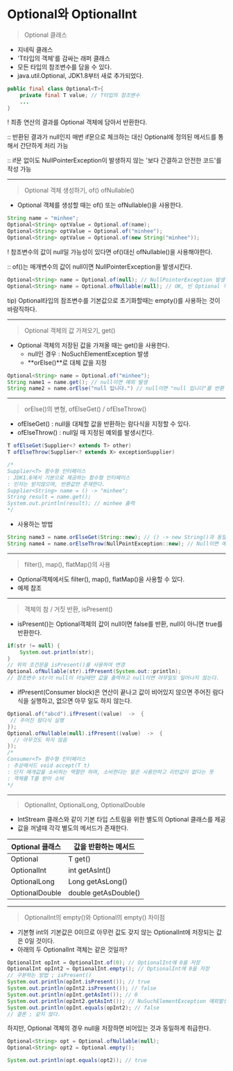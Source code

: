 # Optional<T>와 OptionalInt

> Optional<T> 클래스
- 지네릭 클래스
- 'T타입의 객체'를 감싸는 래퍼 클래스
- 모든 타입의 참조변수를 담을 수 있다.
- java.util.Optional, JDK1.8부터 새로 추가되었다.

```java
public final class Optional<T>{
	private final T value; // T타입의 참조변수
	...
}
```
! 최종 연산의 결과를 Optional 객체에 담아서 반환한다.

:: 반환된 결과가 null인지 매번 if문으로 체크하는 대신 Optional에 정의된 메서드를 통해서 간단하게 처리 가능

:: if문 없이도 NullPointerException이 발생하지 않는 '보다 간결하고 안전한 코드'를 작성 가능

***
> Optional 객체 생성하기, of() ofNullable()
- Optional 객체를 생성할 때는 of() 또는 ofNullable()을 사용한다.
```java
String name = "minhee";
Optional<String> optValue = Optional.of(name);
Optional<String> optValue = Optional.of("minhee");
Optional<String> optValue = Optional.of(new String("minhee"));
```
! 참조변수의 값이 null일 가능성이 있다면 of()대신 ofNullable()을 사용해야한다.

:: of()는 매개변수의 값이 null이면 NullPointerException을 발생시킨다.
```java
Optional<String> name = Optional.of(null); // NullPointerException 발생
Optional<String> name = Optional.ofNullable(null); // OK, 빈 Optional 객체 반환
```
tip) Optional<T>타입의 참조변수를 기본값으로 초기화할때는 empty()를 사용하는 것이 바람직하다.
***
> Optional 객체의 값 가져오기, get()
* Optional 객체의 저장된 값을 가져올 때는 get()을 사용한다.
  - null인 경우 : NoSuchElementException 발생
  - **orElse()**로 대체 값을 지정
```java
Optional<String> name = Optional.of("minhee");
String name1 = name.get(); // null이면 예외 발생
String name2 = name.orElse("null 입니다.") // null이면 "null 입니다"를 반환
```
***
> orElse()의 변형, ofElseGet() / ofElseThrow()
* ofElseGet() : null을 대체할 값을 반환하는 람다식을 지정할 수 있다.
* ofElseThrow() : null일 때 지정된 예외를 발생시킨다.
```java
T ofElseGet(Supplier<? extends T> other)
T ofElseThrow(Supplier<? extends X> exceptionSupplier)

/*
Supplier<T> 함수형 인터페이스
: JDK1.8에서 기본으로 제공하는 함수형 인터페이스
: 인자는 받지않으며, 반환값만 존재한다.
Supplier<String> name = () -> "minhee";  
String result = name.get();
System.out.println(result); // minhee 출력
*/
```
* 사용하는 방법
```java
String name3 = name.orElseGet(String::new); // () -> new String()과 동일, 메서드 참조
String name4 = name.orElseThrow(NullPointException::new); // Null이면 예외발생
```
***
> filter(), map(), flatMap()의 사용
* Optional객체에서도 filter(), map(), flatMap()을 사용할 수 있다.
* 예제 참조
***
> 객체의 참 / 거짓 반환, isPresent()
* isPresent()는 Optional객체의 값이 null이면 false를 반환, null이 아니면 true를 반환한다.
```java
if(str != null) {
	System.out.println(str);
}
// 위의 조건문을 isPresent()를 사용하여 변경
Optional.ofNullable(str).ifPresent(System.out::println);
// 참조변수 str이 null이 아닐때만 값을 출력하고 null이면 아무일도 일어나지 않는다.
```
* ifPresent(Consumer<T> block)은 연산이 끝나고 값이 비어있지 않으면 주어진 람다식을 실행하고, 없으면 아무 일도 하지 않는다.
```java
Optional.of("abcd").ifPresent((value)  ->  { 
 // 주어진 람다식 실행
});  
Optional.ofNullable(null).ifPresent((value)  ->  {
  // 아무것도 하지 않음 
});
/*
Consumer<T> 함수형 인터페이스
: 추상메서드 void accept(T t)
: 단지 매개값을 소비하는 역할만 하며, 소비한다는 말은 사용만하고 리턴값이 없다는 뜻
: 객체를 T를 받아 소비
*/
```
***
> OptionalInt, OptionalLong, OptionalDouble
* IntStream 클래스와 같이 기본 타입 스트림을 위한 별도의 Optional 클래스를 제공
* 값을 꺼낼때 각각 별도의 메서드가 존재한다.

|Optional 클래스|값을 반환하는 메서드|
|------|---|
|Optional<T>|T get()|
|OptionalInt|int getAsInt()|
|OptionalLong|Long getAsLong()|
|OptionalDouble|double getAsDouble()|
***
> OptionalInt의 empty()와 Optional의 empty() 차이점

* 기본형 int의 기본값은 0이므로 아무런 값도 갖지 않는 OptionalInt에 저장되는 값은 0일 것이다.
* 아래의 두 OptionalInt 객체는 같은 것일까?
```java
OptionalInt opInt = OptionalInt.of(0); // OptionalInt에 0을 저장
OptionalInt opInt2 = OptionalInt.empty(); // OptionalInt에 0을 저장
// 구분하는 방법 ; isPresent()
System.out.println(opInt.isPresent()); // true
System.out.println(opInt2.isPresent()); // false
System.out.println(opInt.getAsInt()); // 0
System.out.println(opInt2.getAsInt()); // NuSuchElementException 예외발생
System.out.println(opInt.equals(opInt2); // false
// 결론 ; 같지 않다.
```

하지만, Optional 객체의 경우 null을 저장하면 비어있는 것과 동일하게 취급한다.

```java
Optional<String> opt = Optional.ofNullable(null);
Optional<String> opt2 = Optional.empty();

System.out.println(opt.equals(opt2)); // true
```
